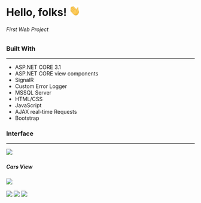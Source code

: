 
# Hello, folks! <img src="https://raw.githubusercontent.com/mitko1725/WebCarApp/main/images/wave.gif" width="30px">
<h6>First Web Project</h6>


<h3>Built With</h3>
<hr/>
<ul>
<li>ASP.NET CORE 3.1</li>
<li>ASP.NET CORE view components</li>
<li>SignalR</li>
<li>Custom Error Logger</li>
<li>MSSQL Server</li>
<li>HTML/CSS</li>
<li>JavaScript</li>
<li>AJAX real-time Requests</li>
<li>Bootstrap</li>
</ul>


<h3>Interface</h3>
<hr/>
<img src="https://github.com/mitko1725/WebCarApp/tree/main/images/Intro.PNG"/>



<h5>Cars View</h5>
<img src="https://github.com/mitko1725/WebCarApp/tree/main/images/cars1.PNG"/>



<p float="left">
  <img src="https://github.com/mitko1725/WebCarApp/tree/main/images/Intro.PNG" width="100" />
  <img src="https://github.com/mitko1725/WebCarApp/tree/main/images/Intro.PNG" width="100" /> 
  <img src="https://github.com/mitko1725/WebCarApp/tree/main/images/Intro.PNG" width="100" />
</p>